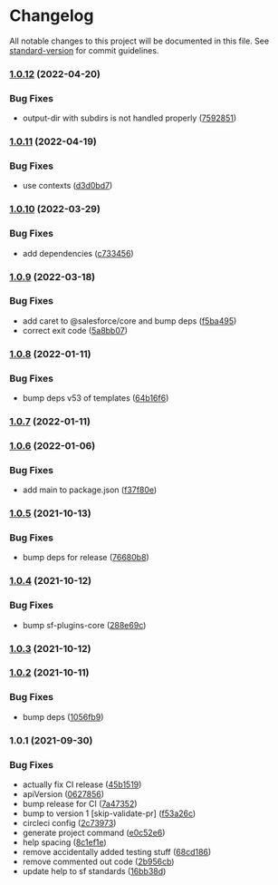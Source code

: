 # Changelog

All notable changes to this project will be documented in this file. See [standard-version](https://github.com/conventional-changelog/standard-version) for commit guidelines.

### [1.0.12](https://github.com/salesforcecli/plugin-generate/compare/v1.0.11...v1.0.12) (2022-04-20)

### Bug Fixes

- output-dir with subdirs is not handled properly ([7592851](https://github.com/salesforcecli/plugin-generate/commit/759285115384c211d6dd9ab9f16d211ed6c1c034))

### [1.0.11](https://github.com/salesforcecli/plugin-generate/compare/v1.0.10...v1.0.11) (2022-04-19)

### Bug Fixes

- use contexts ([d3d0bd7](https://github.com/salesforcecli/plugin-generate/commit/d3d0bd7b4ba5b8348b0e2e01dd300798def7e3ef))

### [1.0.10](https://github.com/salesforcecli/plugin-generate/compare/v1.0.9...v1.0.10) (2022-03-29)

### Bug Fixes

- add dependencies ([c733456](https://github.com/salesforcecli/plugin-generate/commit/c733456bd9b765d06717ebfad07e8986a5c55d2c))

### [1.0.9](https://github.com/salesforcecli/plugin-generate/compare/v1.0.8...v1.0.9) (2022-03-18)

### Bug Fixes

- add caret to @salesforce/core and bump deps ([f5ba495](https://github.com/salesforcecli/plugin-generate/commit/f5ba49577f47cb28ed5988e901e3c804453f0aa8))
- correct exit code ([5a8bb07](https://github.com/salesforcecli/plugin-generate/commit/5a8bb079210a73cb81ef7a2eb1a7902abb337f2c))

### [1.0.8](https://github.com/salesforcecli/plugin-generate/compare/v1.0.7...v1.0.8) (2022-01-11)

### Bug Fixes

- bump deps v53 of templates ([64b16f6](https://github.com/salesforcecli/plugin-generate/commit/64b16f6c85197722a60ab3a36acc08562012ae47))

### [1.0.7](https://github.com/salesforcecli/plugin-generate/compare/v1.0.6...v1.0.7) (2022-01-11)

### [1.0.6](https://github.com/salesforcecli/plugin-generate/compare/v1.0.5...v1.0.6) (2022-01-06)

### Bug Fixes

- add main to package.json ([f37f80e](https://github.com/salesforcecli/plugin-generate/commit/f37f80e990e7f14857bcb19cbb69883a3aba0714))

### [1.0.5](https://github.com/salesforcecli/plugin-generate/compare/v1.0.4...v1.0.5) (2021-10-13)

### Bug Fixes

- bump deps for release ([76680b8](https://github.com/salesforcecli/plugin-generate/commit/76680b8ebd5aa333c9071ee35daa5c15033f2117))

### [1.0.4](https://github.com/salesforcecli/plugin-generate/compare/v1.0.3...v1.0.4) (2021-10-12)

### Bug Fixes

- bump sf-plugins-core ([288e69c](https://github.com/salesforcecli/plugin-generate/commit/288e69ce253c26d9c034d3a05864f3aa66c9a11f))

### [1.0.3](https://github.com/salesforcecli/plugin-generate/compare/v1.0.2...v1.0.3) (2021-10-12)

### [1.0.2](https://github.com/salesforcecli/plugin-generate/compare/v1.0.1...v1.0.2) (2021-10-11)

### Bug Fixes

- bump deps ([1056fb9](https://github.com/salesforcecli/plugin-generate/commit/1056fb9547e2f2af09be219b794fe95a68d3d197))

### 1.0.1 (2021-09-30)

### Bug Fixes

- actually fix CI release ([45b1519](https://github.com/salesforcecli/plugin-generate/commit/45b1519105b8b665553080282475dd50c1a94535))
- apiVersion ([0627856](https://github.com/salesforcecli/plugin-generate/commit/0627856cc3e064b54ac799dd6135cecec07a6fee))
- bump release for CI ([7a47352](https://github.com/salesforcecli/plugin-generate/commit/7a47352fa91660d1b1f38bc7765fb36c37b36748))
- bump to version 1 [skip-validate-pr] ([f53a26c](https://github.com/salesforcecli/plugin-generate/commit/f53a26c829665d605dadd7d8326ba725fe3657bc))
- circleci config ([2c73973](https://github.com/salesforcecli/plugin-generate/commit/2c7397383f23ca005997a98e57746d2aaa5b2044))
- generate project command ([e0c52e6](https://github.com/salesforcecli/plugin-generate/commit/e0c52e60c50d1ba9e3963cfd7b09f5f9c0639955))
- help spacing ([8c1ef1e](https://github.com/salesforcecli/plugin-generate/commit/8c1ef1e27f6a9187259f327ea0300dfdb44de46f))
- remove accidentally added testing stuff ([68cd186](https://github.com/salesforcecli/plugin-generate/commit/68cd186231cf386c435e4c556021554ed2475c03))
- remove commented out code ([2b956cb](https://github.com/salesforcecli/plugin-generate/commit/2b956cb4b879c58aa1eb9a79e9e5e827f2291ea2))
- update help to sf standards ([16bb38d](https://github.com/salesforcecli/plugin-generate/commit/16bb38dabeb3a24ed7b853b9758992bdf187f8be))
